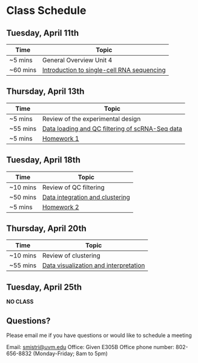 # Class Schedule
## Tuesday, April 11th
|     Time      |     Topic     |
| ------------- | ------------- |
|   ~5 mins  | General Overview Unit 4  |
| ~60 mins   | [Introduction to single-cell RNA sequencing](../Lessons/1_intro_to_scRNA-seq.md) |
## Thursday, April 13th
|     Time      |     Topic     |
| ------------- | ------------- |
|   ~5 mins  | Review of the experimental design  |
| ~55 mins  | [Data loading and QC filtering of scRNA-Seq data](../Lessons/2_data_loading_and_QC_filtering.md)  |
| ~5 mins  | [Homework 1](../Homework/Day_2_Homework.md) |
## Tuesday, April 18th
|     Time      |     Topic     |
| ------------- | ------------- |
|   ~10 mins  | Review of QC filtering  |
| ~50 mins  | [Data integration and clustering](../Lessons/3_integration_and_clustering.md) |
| ~5 mins  | [Homework 2](../Homework/Day_3_Homework.md)  |
## Thursday, April 20th
|     Time      |     Topic     |
| ------------- | ------------- |
|   ~10 mins  | Review of clustering  |
| ~55 mins  | [Data visualization and interpretation](../Lessons/4_data_visualization_interpretation.md)  |
## Tuesday, April 25th
**NO CLASS**

## Questions?
Please email me if you have questions or would like to schedule a meeting  

Email: smistri@uvm.edu
Office: Given E305B
Office phone number: 802-656-8832 (Monday-Friday; 8am to 5pm)